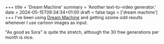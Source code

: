 +++
title = 'Dream Machine'
summary = 'Another text-to-video generator.'
date = 2024-05-15T09:34:34+01:00
draft = false
tags = ['dream machine']
+++
I've been using [Dream Machine](https://lumalabs.ai/dream-machine/creations) and getting szome odd results whenever I use cartoon images as input.

"As good as Sora" is quite the stretch, although the 30 free generations per month is nice.
